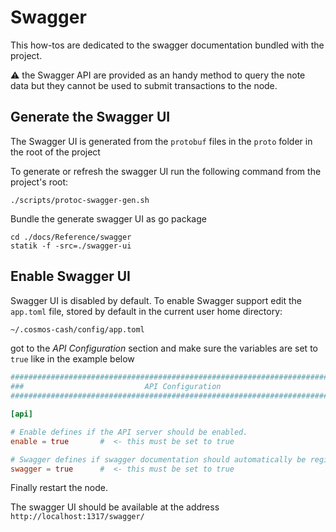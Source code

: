 # Swagger

This how-tos are dedicated to the swagger documentation bundled with the project.

:warning: the Swagger API are provided as an handy method to query the note data but they cannot be used to submit transactions to the node.

## Generate the Swagger UI  

The Swagger UI is generated from the `protobuf` files in the `proto` folder in the root of the project

To generate or refresh the swagger UI run the following command from the project's root:

```
./scripts/protoc-swagger-gen.sh
```

Bundle the generate swagger UI as go package 

```
cd ./docs/Reference/swagger
statik -f -src=./swagger-ui
```


## Enable Swagger UI

Swagger UI is disabled by default. To enable Swagger support edit the `app.toml` file, 
stored by default in the current user home directory:

```bash
~/.cosmos-cash/config/app.toml
```

got to the *API Configuration* section and make sure the variables are set to `true` like in the example below

```toml
###############################################################################
###                           API Configuration                             ###
###############################################################################

[api]

# Enable defines if the API server should be enabled.
enable = true       #  <- this must be set to true

# Swagger defines if swagger documentation should automatically be registered.
swagger = true      #  <- this must be set to true
```

Finally restart the node.

The swagger UI should be available at the address `http://localhost:1317/swagger/`